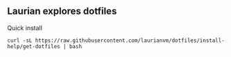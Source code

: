 ## Laurian explores dotfiles

Quick install
```
curl -sL https://raw.githubusercontent.com/laurianvm/dotfiles/install-help/get-dotfiles | bash
```

